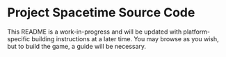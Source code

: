 # Project Spacetime Source Code

This README is a work-in-progress and will be updated with platform-specific building instructions at a later time. You may browse as you wish, but to build the game, a guide will be necessary.